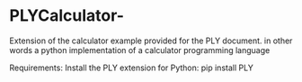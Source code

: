 # PLYCalculator-
Extension of the calculator example provided for the PLY document.
in other words a python implementation of a calculator programming language


Requirements:
Install the PLY extension for Python: 
pip install PLY
